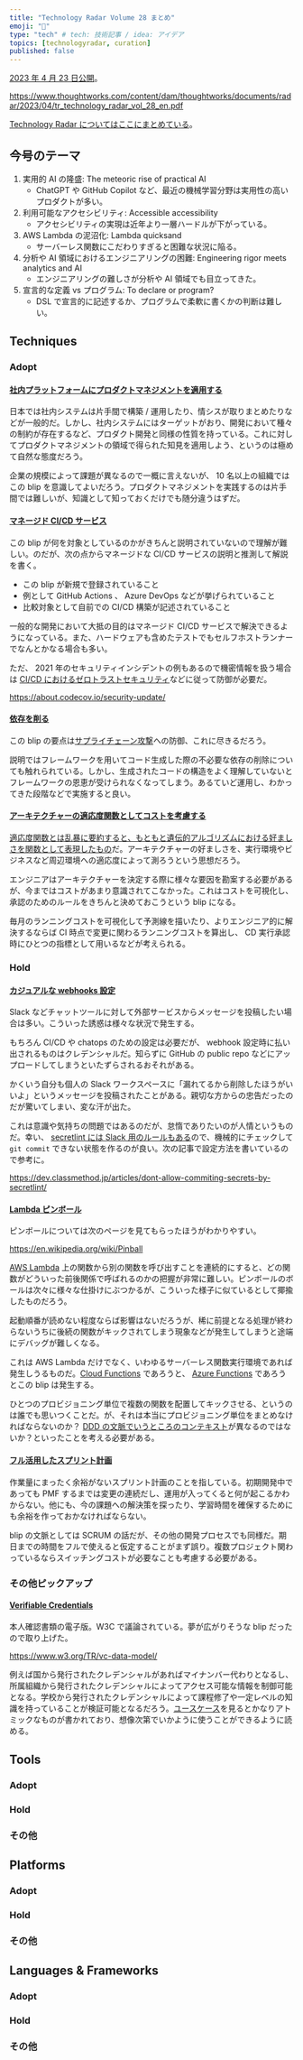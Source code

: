 ```yaml
---
title: "Technology Radar Volume 28 まとめ"
emoji: "🤖"
type: "tech" # tech: 技術記事 / idea: アイデア
topics: [technologyradar, curation]
published: false
---
```


[2023 年 4 月 23 日公開](https://www.thoughtworks.com/about-us/news/2023/thoughtworks-releases-tech-radar-vol-28-)。

https://www.thoughtworks.com/content/dam/thoughtworks/documents/radar/2023/04/tr_technology_radar_vol_28_en.pdf

[Technology Radar についてはここにまとめている](https://zenn.dev/januswel/articles/d3b2c23bcbcd6f)。

## 今号のテーマ

1. 実用的 AI の隆盛: The meteoric rise of practical AI
   - ChatGPT や GitHub Copilot など、最近の機械学習分野は実用性の高いプロダクトが多い。
2. 利用可能なアクセシビリティ: Accessible accessibility
   - アクセシビリティの実現は近年より一層ハードルが下がっている。
3. AWS Lambda の泥沼化: Lambda quicksand
   - サーバーレス関数にこだわりすぎると困難な状況に陥る。
4. 分析や AI 領域におけるエンジニアリングの困難: Engineering rigor meets analytics and AI
   - エンジニアリングの難しさが分析や AI 領域でも目立ってきた。
5. 宣言的な定義 vs プログラム: To declare or program?
   - DSL で宣言的に記述するか、プログラムで柔軟に書くかの判断は難しい。

## Techniques

### Adopt

#### [社内プラットフォームにプロダクトマネジメントを適用する](https://www.thoughtworks.com/radar/techniques?blipid=1133)

日本では社内システムは片手間で構築 / 運用したり、情シスが取りまとめたりなどが一般的だ。しかし、社内システムにはターゲットがおり、開発において種々の制約が存在するなど、プロダクト開発と同様の性質を持っている。これに対してプロダクトマネジメントの領域で得られた知見を適用しよう、というのは極めて自然な態度だろう。

企業の規模によって課題が異なるので一概に言えないが、 10 名以上の組織ではこの blip を意識してよいだろう。プロダクトマネジメントを実践するのは片手間では難しいが、知識として知っておくだけでも随分違うはずだ。

#### [マネージド CI/CD サービス](https://www.thoughtworks.com/radar/techniques/ci-cd-infrastructure-as-a-service)

この blip が何を対象としているのかがきちんと説明されていないので理解が難しい。のだが、次の点からマネージドな CI/CD サービスの説明と推測して解説を書く。

- この blip が新規で登録されていること
- 例として GitHub Actions 、 Azure DevOps などが挙げられていること
- 比較対象として自前での CI/CD 構築が記述されていること

一般的な開発において大抵の目的はマネージド CI/CD サービスで解決できるようになっている。また、ハードウェアも含めたテストでもセルフホストランナーでなんとかなる場合も多い。

ただ、 2021 年のセキュリティインシデントの例もあるので機密情報を扱う場合は [CI/CD におけるゼロトラストセキュリティ](https://www.thoughtworks.com/radar/techniques/zero-trust-security-for-ci-cd)などに従って防御が必要だ。

https://about.codecov.io/security-update/

#### [依存を削る](https://www.thoughtworks.com/radar/techniques/dependency-pruning)

この blip の要点は[サプライチェーン攻撃](https://en.wikipedia.org/wiki/Supply_chain_attack)への防御、これに尽きるだろう。

説明ではフレームワークを用いてコード生成した際の不必要な依存の削除についても触れられている。しかし、生成されたコードの構造をよく理解していないとフレームワークの恩恵が受けられなくなってしまう。あるていど運用し、わかってきた段階などで実施すると良い。

#### [アーキテクチャーの適応度関数としてコストを考慮する](https://www.thoughtworks.com/radar/techniques/run-cost-as-architecture-fitness-function)

[適応度関数とは乱暴に要約すると、もともと遺伝的アルゴリズムにおける好ましさを関数として表現したもの](https://ja.wikipedia.org/wiki/%E9%81%A9%E5%BF%9C%E5%BA%A6)だ。アーキテクチャーの好ましさを、実行環境やビジネスなど周辺環境への適応度によって測ろうという思想だろう。

エンジニアはアーキテクチャーを決定する際に様々な要因を勘案する必要があるが、今まではコストがあまり意識されてこなかった。これはコストを可視化し、承認のためのルールをきちんと決めておこうという blip になる。

毎月のランニングコストを可視化して予測線を描いたり、よりエンジニア的に解決するならば CI 時点で変更に関わるランニングコストを算出し、 CD 実行承認時にひとつの指標として用いるなどが考えられる。

### Hold

#### [カジュアルな webhooks 設定](https://www.thoughtworks.com/radar/techniques/casual-management-of-webhooks)

Slack などチャットツールに対して外部サービスからメッセージを投稿したい場合は多い。こういった誘惑は様々な状況で発生する。

もちろん CI/CD や chatops のための設定は必要だが、 webhook 設定時に払い出されるものはクレデンシャルだ。知らずに GitHub の public repo などにアップロードしてしまうといたずらされるおそれがある。

かくいう自分も個人の Slack ワークスペースに「漏れてるから削除したほうがいいよ」というメッセージを投稿されたことがある。親切な方からの忠告だったのだが驚いてしまい、変な汗が出た。

これは意識や気持ちの問題ではあるのだが、怠惰でありたいのが人情というものだ。幸い、 [secretlint には Slack 用のルールもある](https://github.com/secretlint/secretlint/tree/master/packages/%40secretlint/secretlint-rule-slack)ので、機械的にチェックして `git commit` できない状態を作るのが良い。次の記事で設定方法を書いているので参考に。

https://dev.classmethod.jp/articles/dont-allow-commiting-secrets-by-secretlint/

#### [Lambda ピンボール](https://www.thoughtworks.com/radar/techniques/lambda-pinball)

ピンボールについては次のページを見てもらったほうがわかりやすい。

https://en.wikipedia.org/wiki/Pinball

[AWS Lambda](https://aws.amazon.com/jp/lambda/) 上の関数から別の関数を呼び出すことを連続的にすると、どの関数がどういった前後関係で呼ばれるのかの把握が非常に難しい。ピンボールのボールは次々に様々な仕掛けにぶつかるが、こういった様子に似ているとして揶揄したものだろう。

起動順番が読めない程度ならば影響はないだろうが、稀に前提となる処理が終わらないうちに後続の関数がキックされてしまう現象などが発生してしまうと途端にデバッグが難しくなる。

これは AWS Lambda だけでなく、いわゆるサーバーレス関数実行環境であれば発生しうるものだ。[Cloud Functions](https://cloud.google.com/functions) であろうと、 [Azure Functions](https://azure.microsoft.com/en-us/products/functions) であろうとこの blip は発生する。

ひとつのプロビジョニング単位で複数の関数を配置してキックさせる、というのは誰でも思いつくことだ。が、それは本当にプロビジョニング単位をまとめなければならないのか？ [DDD の文脈でいうところのコンテキスト](https://www.ogis-ri.co.jp/otc/hiroba/technical/DDDEssence/chap3.html#Context)が異なるのではないか？といったことを考える必要がある。

#### [フル活用したスプリント計画](https://www.thoughtworks.com/radar/techniques/planning-for-full-utilization)

作業量にまったく余裕がないスプリント計画のことを指している。初期開発中であっても PMF するまでは変更の連続だし、運用が入ってくると何が起こるかわからない。他にも、今の課題への解決策を探ったり、学習時間を確保するためにも余裕を作っておかなければならない。

blip の文脈としては SCRUM の話だが、その他の開発プロセスでも同様だ。期日までの時間をフルで使えると仮定することがまず誤り。複数プロジェクト関わっているならスイッチングコストが必要なことも考慮する必要がある。

### その他ピックアップ

#### [Verifiable Credentials](https://www.thoughtworks.com/radar/techniques/verifiable-credentials)

本人確認書類の電子版。W3C で議論されている。夢が広がりそうな blip だったので取り上げた。

https://www.w3.org/TR/vc-data-model/

例えば国から発行されたクレデンシャルがあればマイナンバー代わりとなるし、所属組織から発行されたクレデンシャルによってアクセス可能な情報を制御可能となる。学校から発行されたクレデンシャルによって課程修了や一定レベルの知識を持っていることが検証可能となるだろう。[ユースケース](https://www.w3.org/TR/vc-data-model/#use-cases-and-requirements)を見るとかなりアトミックなものが書かれており、想像次第でいかように使うことができるように読める。

## Tools

### Adopt

### Hold

### その他

## Platforms

### Adopt

### Hold

### その他

## Languages & Frameworks

### Adopt

### Hold

### その他
